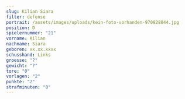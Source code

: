 ```yaml
---
slug: Kilian Siara
filter: defense
portrait: /assets/images/uploads/kein-foto-vorhanden-970828844.jpg
position: D
spielernummer: "21"
vorname: Kilian
nachname: Siara
geboren: xx.xx.xxxx
schusshand: Links
groesse: "?"
gewicht: "?"
tore: "0"
vorlagen: "2"
punkte: "2"
strafminuten: "0"
---
```

